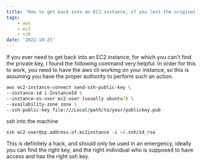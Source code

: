 ```yaml
---
title: "How to get back into an EC2 instance, if you lost the original SSH key."
tags:
    - aws
    - ec2
    - ssh
date: '2022-10-25'
---
```


If you ever need to get back into an EC2 instance, for which you can't find the private key, I found the following command very helpful. In order for this to work, you need to have the aws cli working on your instance, so this is assuming you have the proper authority to perform such an action.

```bash
aws ec2-instance-connect send-ssh-public-key \
--instance-id i-InstanceId \
--instance-os-user ec2-user (usually ubuntu?) \
--availability-zone zone \
--ssh-public-key file:///Local/path/to/your/publickey.pub

```

ssh into the machine
```
ssh ec2-user@ip.address.of.ec2instance -i ~/.ssh/id_rsa
```

This is definitely a hack, and should only be used in an emergency, ideally you can find the right key, and the right individual who is supposed to
have access and has the right ssh key.